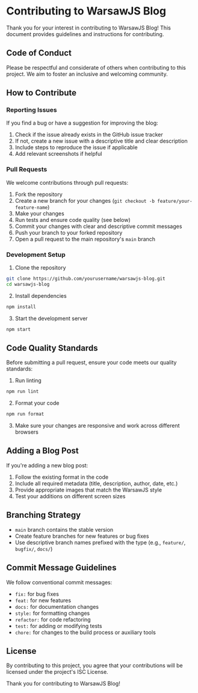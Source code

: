 # Contributing to WarsawJS Blog

Thank you for your interest in contributing to WarsawJS Blog! This document provides guidelines and instructions for contributing.

## Code of Conduct

Please be respectful and considerate of others when contributing to this project. We aim to foster an inclusive and welcoming community.

## How to Contribute

### Reporting Issues

If you find a bug or have a suggestion for improving the blog:

1. Check if the issue already exists in the GitHub issue tracker
2. If not, create a new issue with a descriptive title and clear description
3. Include steps to reproduce the issue if applicable
4. Add relevant screenshots if helpful

### Pull Requests

We welcome contributions through pull requests:

1. Fork the repository
2. Create a new branch for your changes (`git checkout -b feature/your-feature-name`)
3. Make your changes
4. Run tests and ensure code quality (see below)
5. Commit your changes with clear and descriptive commit messages
6. Push your branch to your forked repository
7. Open a pull request to the main repository's `main` branch

### Development Setup

1. Clone the repository

```bash
git clone https://github.com/yourusername/warsawjs-blog.git
cd warsawjs-blog
```

2. Install dependencies

```bash
npm install
```

3. Start the development server

```bash
npm start
```

## Code Quality Standards

Before submitting a pull request, ensure your code meets our quality standards:

1. Run linting

```bash
npm run lint
```

2. Format your code

```bash
npm run format
```

3. Make sure your changes are responsive and work across different browsers

## Adding a Blog Post

If you're adding a new blog post:

1. Follow the existing format in the code
2. Include all required metadata (title, description, author, date, etc.)
3. Provide appropriate images that match the WarsawJS style
4. Test your additions on different screen sizes

## Branching Strategy

- `main` branch contains the stable version
- Create feature branches for new features or bug fixes
- Use descriptive branch names prefixed with the type (e.g., `feature/`, `bugfix/`, `docs/`)

## Commit Message Guidelines

We follow conventional commit messages:

- `fix:` for bug fixes
- `feat:` for new features
- `docs:` for documentation changes
- `style:` for formatting changes
- `refactor:` for code refactoring
- `test:` for adding or modifying tests
- `chore:` for changes to the build process or auxiliary tools

## License

By contributing to this project, you agree that your contributions will be licensed under the project's ISC License.

Thank you for contributing to WarsawJS Blog!
